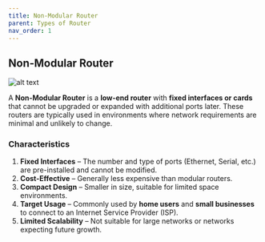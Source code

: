 ```yaml
---
title: Non‑Modular Router
parent: Types of Router
nav_order: 1
---
```


## **Non‑Modular Router**

![alt text](<../../../../assets/Non‑Modular Router.png>)

A **Non‑Modular Router** is a **low-end router** with **fixed interfaces or cards** that cannot be upgraded or expanded with additional ports later. These routers are typically used in environments where network requirements are minimal and unlikely to change.

### **Characteristics**

1. **Fixed Interfaces** – The number and type of ports (Ethernet, Serial, etc.) are pre-installed and cannot be modified.
2. **Cost-Effective** – Generally less expensive than modular routers.
3. **Compact Design** – Smaller in size, suitable for limited space environments.
4. **Target Usage** – Commonly used by **home users** and **small businesses** to connect to an Internet Service Provider (ISP).
5. **Limited Scalability** – Not suitable for large networks or networks expecting future growth.
